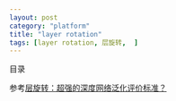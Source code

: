 ```yaml
---
layout: post
category: "platform"
title: "layer rotation"
tags: [layer rotation, 层旋转,  ]
---
```


目录

<!-- TOC -->


<!-- /TOC -->

参考[层旋转：超强的深度网络泛化评价标准？](https://mp.weixin.qq.com/s?__biz=MzA3MzI4MjgzMw==&mid=2650765628&idx=4&sn=5c73ad8f52558048f0f8d4759c0072f8&chksm=871abd42b06d34544e575a381843cdf6ac8c9d867925e091bf3872b9f62c5430a002403d7bef&mpshare=1&scene=1&srcid=&pass_ticket=zzUnWIgdqTLvX39vSLCKaOJN8KVDYuvxPgj7h5mQNNMiTnEMdrWSwBJSd3ch3aLL#rd)
